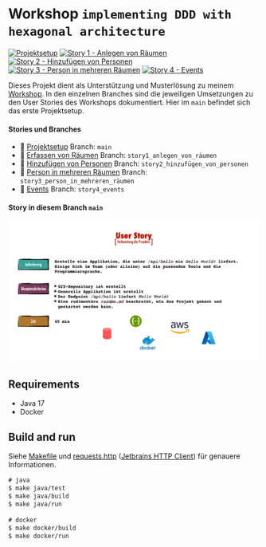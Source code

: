# Workshop `implementing DDD with hexagonal architecture`

[![Projektsetup](https://github.com/larmic/workshop_ddd_implementing_hexagonal_architecture/actions/workflows/project_setup.yml/badge.svg)](https://github.com/larmic/workshop_ddd_implementing_hexagonal_architecture/actions/workflows/project_setup.yml)
[![Story 1 - Anlegen von Räumen](https://github.com/larmic/workshop_ddd_implementing_hexagonal_architecture/actions/workflows/story_1.yml/badge.svg)](https://github.com/larmic/workshop_ddd_implementing_hexagonal_architecture/actions/workflows/story_1.yml)
[![Story 2 - Hinzufügen von Personen](https://github.com/larmic/workshop_ddd_implementing_hexagonal_architecture/actions/workflows/story_2.yml/badge.svg)](https://github.com/larmic/workshop_ddd_implementing_hexagonal_architecture/actions/workflows/story_2.yml)
[![Story 3 - Person in mehreren Räumen](https://github.com/larmic/workshop_ddd_implementing_hexagonal_architecture/actions/workflows/story_3.yml/badge.svg)](https://github.com/larmic/workshop_ddd_implementing_hexagonal_architecture/actions/workflows/story_3.yml)
[![Story 4 - Events](https://github.com/larmic/workshop_ddd_implementing_hexagonal_architecture/actions/workflows/story_4.yml/badge.svg)](https://github.com/larmic/workshop_ddd_implementing_hexagonal_architecture/actions/workflows/story_4.yml)

Dieses Projekt dient als Unterstützung und Musterlösung zu meinem [Workshop](misc/presentation/workshop_folien.pdf). 
In den einzelnen Branches sind die jeweiligen Umsetzungen zu den User Stories des Workshops dokumentiert. 
Hier im `main` befindet sich das erste Projektsetup.

#### Stories und Branches
* :100: [Projektsetup](misc/stories/projekt_setup.png) Branch: ```main```
* :100: [Erfassen von Räumen](misc/stories/story1_erfassen_von_raeumen.png) Branch: `story1_anlegen_von_räumen`
* :100: [Hinzufügen von Personen](misc/stories/story2_hinzufuegen_von_personen.png) Branch: `story2_hinzufügen_von_personen`
* :100: [Person in mehreren Räumen](misc/stories/story3_mehrere_raeume.png) Branch: `story3_person_in_mehreren_räumen`
* :100: [Events](misc/stories/story4_events.png) Branch: `story4_events`

#### Story in diesem Branch ```main```

![Projektsetup](misc/stories/projekt_setup.png)

## Requirements

* Java 17
* Docker

## Build and run

Siehe [Makefile](Makefile) und [requests.http](misc/requests.http) 
([Jetbrains HTTP Client](https://www.jetbrains.com/help/idea/http-client-in-product-code-editor.html)) für genauere 
Informationen.

```shell
# java 
$ make java/test
$ make java/build
$ make java/run

# docker
$ make docker/build
$ make docker/run
```